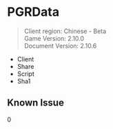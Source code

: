# PGRData
> Client region: Chinese - Beta <br>
> Game Version: 2.10.0 <br/>
> Document Version: 2.10.6 <br/>

- Client
- Share
- Script
- Sha1

## Known Issue 
0
